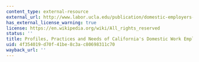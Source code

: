 ```yaml
---
content_type: external-resource
external_url: http://www.labor.ucla.edu/publication/domestic-employers-report/
has_external_license_warning: true
license: https://en.wikipedia.org/wiki/All_rights_reserved
status: ''
title: Profiles, Practices and Needs of California's Domestic Work Employers
uid: 4f354019-d70f-41be-8c3a-c80698311c70
wayback_url: ''
---
```

